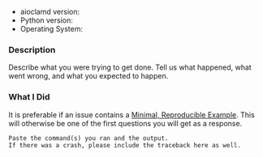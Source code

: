 * aioclamd version:
* Python version:
* Operating System:

### Description

Describe what you were trying to get done.
Tell us what happened, what went wrong, and what you expected to happen.

### What I Did

It is preferable if an issue contains a [Minimal, Reproducible Example](https://stackoverflow.com/help/minimal-reproducible-example).
This will otherwise be one of the first questions you will get as a response.

```
Paste the command(s) you ran and the output.
If there was a crash, please include the traceback here as well.
```
